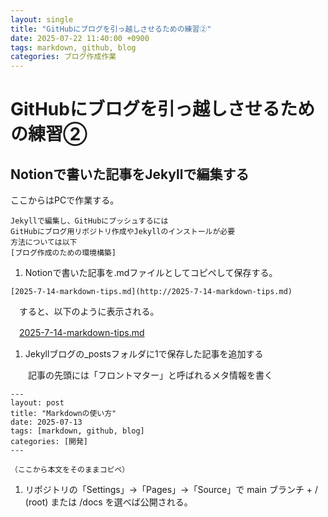 ```yaml
---
layout: single
title: "GitHubにブログを引っ越しさせるための練習②"
date: 2025-07-22 11:40:00 +0900
tags: markdown, github, blog
categories: ブログ作成作業
---
```


# GitHubにブログを引っ越しさせるための練習②

## Notionで書いた記事をJekyllで編集する

ここからはPCで作業する。

```
Jekyllで編集し、GitHubにプッシュするには
GitHubにブログ用リポジトリ作成やJekyllのインストールが必要
方法については以下
[ブログ作成のための環境構築]
```

1. Notionで書いた記事を.mdファイルとしてコピペして保存する。

 `[2025-7-14-markdown-tips.md](http://2025-7-14-markdown-tips.md)`

　すると、以下のように表示される。

　[2025-7-14-markdown-tips.md](http://2025-7-14-markdown-tips.md)

1. Jekyllブログの_postsフォルダに1で保存した記事を追加する

　　記事の先頭には「フロントマター」と呼ばれるメタ情報を書く

```
---
layout: post
title: "Markdownの使い方"
date: 2025-07-13
tags: [markdown, github, blog]
categories: [開発]
---

（ここから本文をそのままコピペ）
```

1. リポジトリの「Settings」→「Pages」→「Source」で main ブランチ + / (root) または /docs を選べば公開される。
